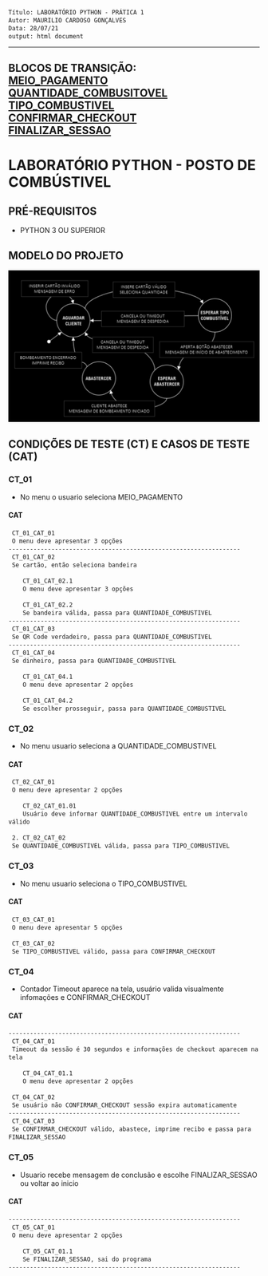 ```
Título: LABORATÓRIO PYTHON - PRÁTICA 1
Autor: MAURILIO CARDOSO GONÇALVES
Data: 28/07/21
output: html document
```
---
BLOCOS DE TRANSIÇÃO: <br>
[MEIO_PAGAMENTO](#mp) <br>
[QUANTIDADE_COMBUSITOVEL](#qc) <br>
[TIPO_COMBUSTIVEL](#tc) <br>
[CONFIRMAR_CHECKOUT](#cc) <br>
[FINALIZAR_SESSAO](#fs)
---

# LABORATÓRIO PYTHON - POSTO DE COMBÚSTIVEL
## PRÉ-REQUISITOS
* PYTHON 3 OU SUPERIOR

## MODELO DO PROJETO
![](app_resources/modelo_projeto.png)

## CONDIÇÕES DE TESTE (CT) E CASOS DE TESTE (CAT) 
### CT_01
<a id="mp" name="mp"></a> 
* No menu o usuario seleciona MEIO_PAGAMENTO
#### CAT
```
 CT_01_CAT_01
 O menu deve apresentar 3 opções
-----------------------------------------------------------------
 CT_01_CAT_02 
 Se cartão, então seleciona bandeira
    
    CT_01_CAT_02.1 
    O menu deve apresentar 3 opções
   
    CT_01_CAT_02.2
    Se bandeira válida, passa para QUANTIDADE_COMBUSTIVEL
----------------------------------------------------------------- 
 CT_01_CAT_03
 Se QR Code verdadeiro, passa para QUANTIDADE_COMBUSTIVEL
----------------------------------------------------------------- 
 CT_01_CAT_04
 Se dinheiro, passa para QUANTIDADE_COMBUSTIVEL
    
    CT_01_CAT_04.1
    O menu deve apresentar 2 opções
    
    CT_01_CAT_04.2
    Se escolher prosseguir, passa para QUANTIDADE_COMBUSTIVEL
```
### CT_02
<a id="qc" name="qc"></a> 
* No menu usuario seleciona a QUANTIDADE_COMBUSTIVEL
#### CAT
``` 
 CT_02_CAT_01
 O menu deve apresentar 2 opções
 
    CT_02_CAT_01.01
    Usuário deve informar QUANTIDADE_COMBUSTIVEL entre um intervalo válido 
    
 2. CT_02_CAT_02
 Se QUANTIDADE_COMBUSTIVEL válida, passa para TIPO_COMBUSTIVEL
```

### CT_03
<a id="tc" name="tc"></a>
* No menu usuario seleciona o TIPO_COMBUSTIVEL
#### CAT
```
 CT_03_CAT_01
 O menu deve apresentar 5 opções

 CT_03_CAT_02
 Se TIPO_COMBUSTIVEL válido, passa para CONFIRMAR_CHECKOUT
```

### CT_04
<a id="cc" name="cc"></a> 
* Contador Timeout aparece na tela, usuário valida visualmente infomações e CONFIRMAR_CHECKOUT
#### CAT
```
-----------------------------------------------------------------
 CT_04_CAT_01
 Timeout da sessão é 30 segundos e informações de checkout aparecem na tela
 
    CT_04_CAT_01.1
    O menu deve apresentar 2 opções
    
 CT_04_CAT_02
 Se usuário não CONFIRMAR_CHECKOUT sessão expira automaticamente
-----------------------------------------------------------------
 CT_04_CAT_03
 Se CONFIRMAR_CHECKOUT válido, abastece, imprime recibo e passa para FINALIZAR_SESSAO
```

### CT_05
<a id="fs" name="fs"></a> 
* Usuario recebe mensagem de conclusão e escolhe FINALIZAR_SESSAO ou voltar ao inicio
#### CAT
```
-----------------------------------------------------------------
 CT_05_CAT_01
 O menu deve apresentar 2 opções
 
    CT_05_CAT_01.1
    Se FINALIZAR_SESSAO, sai do programa
-----------------------------------------------------------------
```